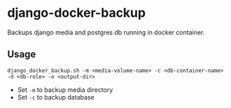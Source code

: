 # django-docker-backup
Backups django media and postgres db running in docker container.
 
## Usage
```
django_docker_backup.sh -m <media-volume-name> -c <db-container-name> -d <db-role> -o <output-dir>
```
- Set `-m`  to backup media directory
- Set `-c`  to backup database 

